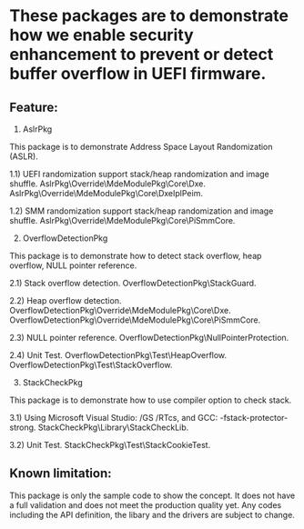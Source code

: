 # These packages are to demonstrate how we enable security enhancement to prevent or detect buffer overflow in UEFI firmware.

## Feature:
1) AslrPkg

This package is to demonstrate Address Space Layout Randomization (ASLR).

1.1) UEFI randomization support stack/heap randomization and image shuffle.
  AslrPkg\Override\MdeModulePkg\Core\Dxe.
  AslrPkg\Override\MdeModulePkg\Core\DxeIplPeim.

1.2) SMM randomization support stack/heap randomization and image shuffle.
  AslrPkg\Override\MdeModulePkg\Core\PiSmmCore.

2) OverflowDetectionPkg

This package is to demonstrate how to detect stack overflow, heap overflow, NULL pointer reference.

2.1) Stack overflow detection.
  OverflowDetectionPkg\StackGuard.

2.2) Heap overflow detection.
  OverflowDetectionPkg\Override\MdeModulePkg\Core\Dxe.
  OverflowDetectionPkg\Override\MdeModulePkg\Core\PiSmmCore.

2.3) NULL pointer reference.
  OverflowDetectionPkg\NullPointerProtection.

2.4) Unit Test.
  OverflowDetectionPkg\Test\HeapOverflow.
  OverflowDetectionPkg\Test\StackOverflow.

3) StackCheckPkg

This package is to demonstrate how to use compiler option to check stack.

3.1) Using Microsoft Visual Studio: /GS /RTcs, and GCC: -fstack-protector-strong.
  StackCheckPkg\Library\StackCheckLib.

3.2) Unit Test.
  StackCheckPkg\Test\StackCookieTest.

## Known limitation:
This package is only the sample code to show the concept.
It does not have a full validation and does not meet the production quality yet.
Any codes including the API definition, the libary and the drivers are subject to change.


